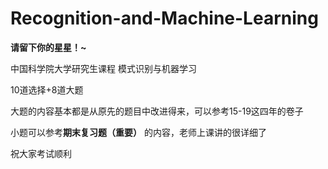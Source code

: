 # Recognition-and-Machine-Learning
**请留下你的星星！~**

中国科学院大学研究生课程 模式识别与机器学习

10道选择+8道大题

大题的内容基本都是从原先的题目中改进得来，可以参考15-19这四年的卷子

小题可以参考**期末复习题（重要）** 的内容，老师上课讲的很详细了

祝大家考试顺利
